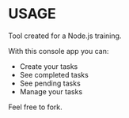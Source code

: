 # USAGE
Tool created for a Node.js training.

With this console app you can:
 - Create your tasks
 - See completed tasks
 - See pending tasks
 - Manage your tasks

 Feel free to fork.
